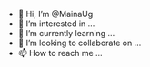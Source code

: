 - 👋 Hi, I’m @MainaUg
- 👀 I’m interested in ...
- 🌱 I’m currently learning ...
- 💞️ I’m looking to collaborate on ...
- 📫 How to reach me ...

<!---
MainaUg/MainaUg is a ✨ special ✨ repository because its `MAINA.md` (this file) appears on your GitHub profile.
You can click the Preview link to take a look at your changes.
--->
